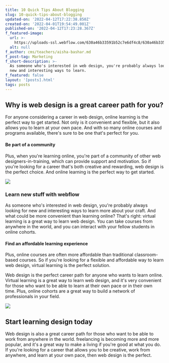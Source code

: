 ```yaml
---
title: 10 Quick Tips About Blogging
slug: 10-quick-tips-about-blogging
updated-on: '2022-04-12T17:22:38.850Z'
created-on: '2022-04-01T19:54:49.001Z'
published-on: '2022-04-12T17:23:28.367Z'
f_featured-image:
  url: >-
    https://uploads-ssl.webflow.com/630a46b33591b52c7e6df4c8/630a46b33591b56f4f6df5c4_cohort-fiftyone%201.jpg
  alt: null
f_author: cms/teachers/aisha-bashar.md
f_post-tag: Marketing
f_short-description: >-
  As someone who's interested in web design, you're probably always looking for
  new and interesting ways to learn.
f_featured: false
layout: '[posts].html'
tags: posts
---
```


Why is web design is a great career path for you?
-------------------------------------------------

For anyone considering a career in web design, online learning is the perfect way to get started. Not only is it convenient and flexible, but it also allows you to learn at your own pace. And with so many online courses and programs available, there's sure to be one that's perfect for you.

#### Be part of a community

Plus, when you're learning online, you're part of a community of other web designers-in-training, which can provide support and motivation. So if you're looking for a career that's both creative and rewarding, web design is the perfect choice. And online learning is the perfect way to get started.

![](https://uploads-ssl.webflow.com/630a46b33591b52c7e6df4c8/630a46b33591b5f8cc6df5be_cohort-fourty-four%201.jpg)

### Learn new stuff with webflow

As someone who's interested in web design, you're probably always looking for new and interesting ways to learn more about your craft. And what could be more convenient than learning online? That's right: virtual learning is a great way to learn web design. You can take courses from anywhere in the world, and you can interact with your fellow students in online cohorts.

#### Find an affordable learning experience

Plus, online courses are often more affordable than traditional classroom-based courses. So if you're looking for a flexible and affordable way to learn web design, virtual learning is the perfect solution.

Web design is the perfect career path for anyone who wants to learn online. Virtual learning is a great way to learn web design, and it's very convenient for those who want to be able to learn at their own pace or in their own time. Plus, online cohorts are a great way to build a network of professionals in your field.

![](https://uploads-ssl.webflow.com/630a46b33591b52c7e6df4c8/630a46b33591b56c3c6df5bf_cohort-twentysix%201.jpg)

Start learning design today
---------------------------

Web design is also a great career path for those who want to be able to work from anywhere in the world. freelancing is becoming more and more popular, and it's a great way to make a living if you're good at what you do. If you're looking for a career that allows you to be creative, work from anywhere, and learn at your own pace, then web design is the perfect.

‍
